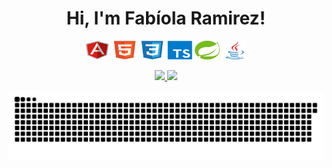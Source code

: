 <div align="center">
  
  <h1>Hi, I'm Fabíola Ramirez!</h1>
  
  <div>
    <img align="center" alt="Angular" height="30" width="40" src="https://raw.githubusercontent.com/devicons/devicon/master/icons/angularjs/angularjs-original.svg">
    <img align="center" alt="HTML" height="30" width="40" src="https://raw.githubusercontent.com/devicons/devicon/master/icons/html5/html5-original.svg">
    <img align="center" alt="CSS" height="30" width="40" src="https://raw.githubusercontent.com/devicons/devicon/master/icons/css3/css3-original.svg">
    <img align="center" alt="TypeScript" height="30" width="40" src="https://raw.githubusercontent.com/devicons/devicon/master/icons/typescript/typescript-plain.svg">
    <img align="center" alt="Spring" height="30" width="40" src="https://raw.githubusercontent.com/devicons/devicon/master/icons/spring/spring-original.svg">
    <img align="center" alt="Java" height="30" width="40" src="https://raw.githubusercontent.com/devicons/devicon/master/icons/java/java-original.svg">
  </div>
  
  <br>
  
  <div>
    <a href="https://github.com/Fabiola-V-Ramirez">
    <img height="180em" src="https://github-readme-stats.vercel.app/api?username=Fabiola-V-Ramirez&show_icons=true&theme=tokyonight&include_all_commits=true&count_private=true"/>
    <img height="180em" src="https://github-readme-stats.vercel.app/api/top-langs/?username=Fabiola-V-Ramirez&layout=compact&langs_count=7&theme=tokyonight"/>
  </div>
 
  ![Snake animation](https://github.com/Fabiola-V-Ramirez/Fabiola-V-Ramirez/blob/output/github-contribution-grid-snake.svg)
 
</div>
